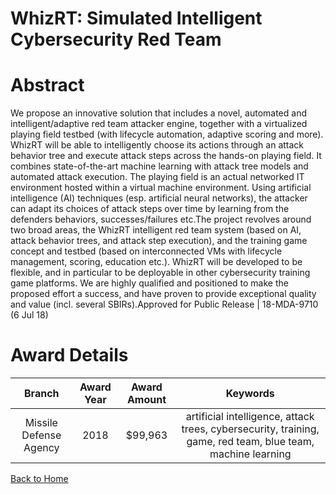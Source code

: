 
WhizRT: Simulated Intelligent Cybersecurity Red Team
====================================================

# Abstract


We propose an innovative solution that includes a novel, automated and intelligent/adaptive red team attacker engine, together with a virtualized playing field testbed (with lifecycle automation, adaptive scoring and more). WhizRT will be able to intelligently choose its actions through an attack behavior tree and execute attack steps across the hands-on playing field. It combines state-of-the-art machine learning with attack tree models and automated attack execution. The playing field is an actual networked IT environment hosted within a virtual machine environment. Using artificial intelligence (AI) techniques (esp. artificial neural networks), the attacker can adapt its choices of attack steps over time by learning from the defenders behaviors, successes/failures etc.The project revolves around two broad areas, the WhizRT intelligent red team system (based on AI, attack behavior trees, and attack step execution), and the training game concept and testbed (based on interconnected VMs with lifecycle management, scoring, education etc.). WhizRT will be developed to be flexible, and in particular to be deployable in other cybersecurity training game platforms. We are highly qualified and positioned to make the proposed effort a success, and have proven to provide exceptional quality and value (incl. several SBIRs).Approved for Public Release | 18-MDA-9710 (6 Jul 18)  

# Award Details

|Branch|Award Year|Award Amount|Keywords|
| :---: | :---: | :---: | :---: |
|Missile Defense Agency|2018|$99,963|artificial intelligence, attack trees, cybersecurity, training, game, red team, blue team, machine learning|
  
  


[Back to Home](https://github.com/chrischow/dod_sbir_awards/Reports/CC/#1143)